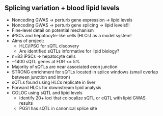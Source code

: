 Splicing variation + blood lipid levels
---------------------------------------
- Noncoding GWAS -> perturb gene expression -> lipid levels
- Noncoding GWAS -> perturb gene splicing -> lipid levels!!!
- Fine-level detail on potential mechanism
- iPSCs and hepatocyte-like cells (HLCs) as a model system!
- Aims of project:
    - HLC/iPSC for sQTL discovery
    - Are identified sQTLs informative for lipid biology?
- n=83 iPSCs => hepatocyte cells
- ~1400 sQTL genes at FDR <= 5%
- Majority of sQTLs are near associated exon junction
- STRONG enrichment for sQTLs located in splice windows (small overlap between junction and intron)
- sQTLs found using HLCs replicate in liver
- Forward HLCs for downstream lipid analysis
- COLOC using sQTL and lipid levels
    - Identify 20+ loci that colocalize sQTL or eQTL with lipid GWAS results
    - PGS1 has sQTL in canonical splice site
